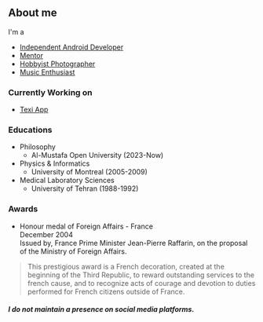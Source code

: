 ## About me
I'm a
- [Independent Android Developer](https://texi.app/)
- [Mentor](https://www.cafeplanck.com/)
- [Hobbyist Photographer](https://diansoha.com)
- [Music Enthusiast](https://sites.google.com/view/liberomusics)

### Currently Working on 
- [Texi App](https://play.google.com/store/apps/details?id=app.texi.texi)

### Educations
- Philosophy
  - Al-Mustafa Open University (2023-Now)
- Physics & Informatics
  - University of Montreal (2005-2009)
- Medical Laboratory Sciences 
  - University of Tehran (1988-1992)



### Awards
- Honour medal of Foreign Affairs - France    
December 2004   
Issued by, France Prime Minister Jean-Pierre Raffarin, on the proposal of the Ministry of Foreign Affairs.   
> This prestigious award is a French decoration, created at the beginning of the Third Republic, to reward outstanding services to the french cause, and to recognize acts of courage and devotion to duties performed for French citizens outside of France.

##### I do not maintain a presence on social media platforms.

